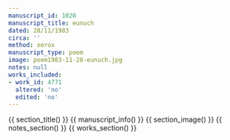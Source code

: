 ```yaml
---
manuscript_id: 1020
manuscript_title: eunuch
dated: 28/11/1983
circa: ''
method: xerox
manuscript_type: poem
image: poem1983-11-28-eunuch.jpg
notes: null
works_included:
- work_id: 4771
  altered: 'no'
  edited: 'no'
---
```


{{ section_title() }}
{{ manuscript_info() }}
{{ section_image() }}
{{ notes_section() }}
{{ works_section() }}
